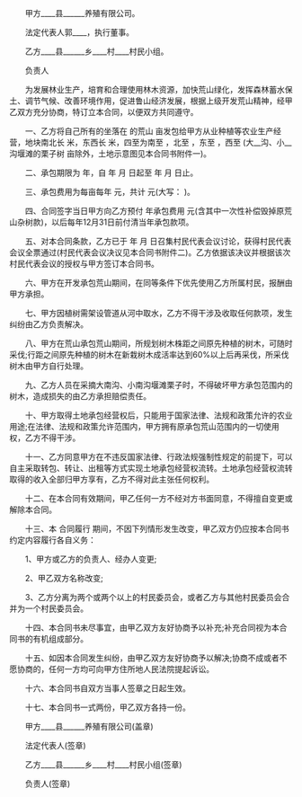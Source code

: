
 　　甲方____县______养殖有限公司。
 
 　　法定代表人郭____，执行董事。
 
 　　乙方____县______乡____村____村民小组。
 
 　　负责人
 
 　　为发展林业生产，培育和合理使用林木资源，加快荒山绿化，发挥森林蓄水保土、调节气候、改善环境作用，促进鲁山经济发展，根据上级开发荒山精神，经甲乙双方充分协商，特订立本合同，以便双方共同遵守。
 
 　　一、乙方将自己所有的坐落在 的荒山 亩发包给甲方从业种植等农业生产经营，地块南北长 米，东西长 米，四至为南至 ，北至 ，东至 ，西至 (大__沟、小__沟堰滩的栗子树 亩除外，土地示意图见本合同书附件一)。
 
 　　二、承包期限为 年，自 年 月 日起至 年 月 日止。
 
 　　三、承包费用为每亩每年 元，共计 元(大写： )。
 
 　　四、合同签字当日甲方向乙方预付 年承包费用 元(含其中一次性补偿毁掉原荒山杂树款)，以后每年12月31日前付清当年承包款项。
 
 　　五、对本合同条款，乙方已于 年 月 日召集村民代表会议讨论，获得村民代表会议全票通过(村民代表会议决议见本合同书附件二)。乙方依据该决议并根据该次村民代表会议的授权与甲方签订本合同书。
 
 　　六、甲方在开发承包荒山期间，在同等条件下优先使用乙方所属村民，报酬由甲方承担。
 
 　　七、甲方因植树需架设管道从河中取水，乙方不得干涉及收取任何款项，发生纠纷由乙方负责解决。
 
 　　八、甲方在荒山承包荒山期间，所规划树木株距之间原先种植的树木，可随时采伐;行距之间原先种植的树木在新栽树木成活率达到60%以上后再采伐，所采伐树木由甲方自行处理。
 
 　　九、乙方人员在采摘大南沟、小南沟堰滩栗子时，不得破坏甲方承包范围内的树木，造成损失的由乙方承担赔偿责任。
 
 　　十、甲方取得土地承包经营权后，只能用于国家法律、法规和政策允许的农业用途;在法律、法规和政策允许范围内，甲方拥有原承包荒山范围内的一切使用权，乙方不得干涉。
 
 　　十一、乙方同意甲方在不违反国家法律、行政法规强制性规定的前提下，可以自主采取转包、转让、出租等方式实现土地承包经营权流转。土地承包经营权流转取得的收入全部归甲方享有，乙方不得对此主张任何权利。
 
 　　十二、在本合同有效期间，甲乙任何一方不经对方书面同意，不得擅自变更或解除本合同。
 
 　　十三、本
合同履行
期间，不因下列情形发生改变，甲乙双方仍应按本合同书约定内容履行各自义务：
 
 　　1、甲方或乙方的负责人、经办人变更;
 
 　　2、甲乙双方名称改变;
 
 　　3、乙方分离为两个或两个以上的村民委员会，或者乙方与其他村民委员会合并为一个村民委员会。
 
 　　十四、本合同书未尽事宜，由甲乙双方友好协商予以补充;补充合同视为本合同书的有机组成部分。
 
 　　十五、如因本合同发生纠纷，由甲乙双方友好协商予以解决;协商不成或者不愿协商的，任何一方均可向甲方住所地人民法院提起诉讼。
 
 　　十六、本合同书自双方当事人签章之日起生效。
 
 　　十七、本合同书一式两份，甲乙双方各持一份。
 
 　　甲方____县______养殖有限公司(盖章)
 
 　　法定代表人(签章)
 
 　　乙方____县______乡____村____村民小组(签章)
 
 　　负责人(签章)
 
 

 
 
 
 
 
  


  
 

  


  


  
 
 
 
 

